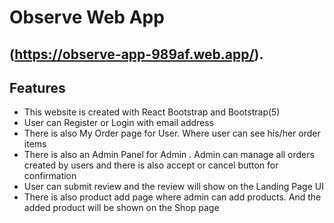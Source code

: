 # Observe Web App

## (https://observe-app-989af.web.app/).

## Features

- This website is created with React Bootstrap and Bootstrap(5)
- User can Register or Login with email address
- There is also My Order page for User. Where user can see his/her order items
- There is also an Admin Panel for Admin . Admin can manage all orders created by users and there is also accept or cancel button for confirmation
- User can submit review and the review will show on the Landing Page UI
- There is also product add page where admin can add products. And the added product will be shown on the Shop page
